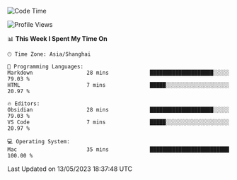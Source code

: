 <!--START_SECTION:waka-->
![Code Time](http://img.shields.io/badge/Code%20Time-104%20hrs%2016%20mins-blue)

![Profile Views](http://img.shields.io/badge/Profile%20Views-4-blue)

📊 **This Week I Spent My Time On** 

```text
🕑︎ Time Zone: Asia/Shanghai

💬 Programming Languages: 
Markdown                 28 mins             ████████████████████░░░░░   79.03 % 
HTML                     7 mins              █████░░░░░░░░░░░░░░░░░░░░   20.97 % 

🔥 Editors: 
Obsidian                 28 mins             ████████████████████░░░░░   79.03 % 
VS Code                  7 mins              █████░░░░░░░░░░░░░░░░░░░░   20.97 % 

💻 Operating System: 
Mac                      35 mins             █████████████████████████   100.00 % 
```


 Last Updated on 13/05/2023 18:37:48 UTC
<!--END_SECTION:waka-->